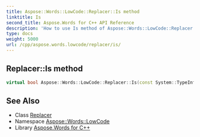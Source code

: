 ```yaml
---
title: Aspose::Words::LowCode::Replacer::Is method
linktitle: Is
second_title: Aspose.Words for C++ API Reference
description: 'How to use Is method of Aspose::Words::LowCode::Replacer class in C++.'
type: docs
weight: 5000
url: /cpp/aspose.words.lowcode/replacer/is/
---
```

## Replacer::Is method




```cpp
virtual bool Aspose::Words::LowCode::Replacer::Is(const System::TypeInfo &target) const override
```

## See Also

* Class [Replacer](../)
* Namespace [Aspose::Words::LowCode](../../)
* Library [Aspose.Words for C++](../../../)
